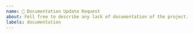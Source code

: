 ```yaml
---
name: 🎉 Documentation Update Request
about: Fell free to describe any lack of documentation of the project. But if you want just to ask about something when use section "[Discussions](https://github.com/Aeliot-Tm/todo-registrar/discussions)", please.
labels: documentation
---
```


<!-- Provide a summary of the lack of documentation you would like to see to be fixed. -->
